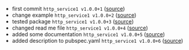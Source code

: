 - first commit `http_service1 v1.0.0+1` ([source](https://github.com/Eldar2021/http_service/tree/main))
- change example `http_service1 v1.0.0+2` ([source](https://github.com/Eldar2021/http_service))
- tested package `http_service1 v1.0.0+3` ([source](https://github.com/Eldar2021/http_service))
- changed read me file `http_service1 v1.0.0+4` ([source](https://github.com/Eldar2021/http_service))
- added some documentation `http_service1 v1.0.0+5` ([source](https://github.com/Eldar2021/http_service))
- added description to pubspec.yaml `http_service1 v1.0.0+6` ([source](https://github.com/Eldar2021/http_service))